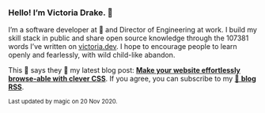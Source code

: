 ### Hello! I’m Victoria Drake. 👋

I’m a software developer at 💜 and Director of Engineering at work. I build my skill stack in public and share open source knowledge through the 107381 words I’ve written on [victoria.dev](https://victoria.dev). I hope to encourage people to learn openly and fearlessly, with wild child-like abandon.

This 🐹 says they 🤷 my latest blog post: **[Make your website effortlessly browse-able with clever CSS](https://victoria.dev/blog/make-your-website-effortlessly-browse-able-with-clever-css/)**. If you agree, you can subscribe to my [📡 **blog RSS**](https://victoria.dev/index.xml).

<sub>Last updated by magic on 20 Nov 2020.</sub>
